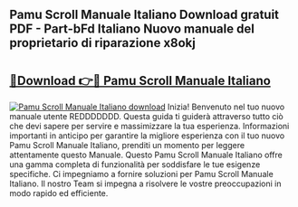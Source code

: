 ## Pamu Scroll Manuale Italiano Download gratuit PDF - Part-bFd Italiano Nuovo manuale del proprietario di riparazione x8okj

# <h2><a href="http://df9tv3m.blite.top/?on=Pamu+Scroll+Manuale+Italiano">🔗Download 👉🔴 Pamu Scroll Manuale Italiano</a></h2>

[![Pamu Scroll Manuale Italiano download](https://i.imgur.com/lujVjoI.png)](http://df9tv3m.blite.top/?on=Pamu+Scroll+Manuale+Italiano)
Inizia! Benvenuto nel tuo nuovo manuale utente REDDDDDDD. Questa guida ti guiderà attraverso tutto ciò che devi sapere per servire e massimizzare la tua esperienza. Informazioni importanti in anticipo per garantire la migliore esperienza con il tuo nuovo Pamu Scroll Manuale Italiano, prenditi un momento per leggere attentamente questo Manuale. Questo Pamu Scroll Manuale Italiano offre una gamma completa di funzionalità per soddisfare le tue esigenze specifiche. Ci impegniamo a fornire soluzioni per Pamu Scroll Manuale Italiano. Il nostro Team si impegna a risolvere le vostre preoccupazioni in modo rapido ed efficiente.
